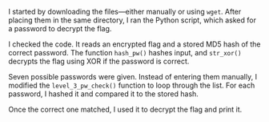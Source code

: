 I started by downloading the files—either manually or using `wget`. After placing them in the same directory, I ran the Python script, which asked for a password to decrypt the flag.

I checked the code. It reads an encrypted flag and a stored MD5 hash of the correct password. The function `hash_pw()` hashes input, and `str_xor()` decrypts the flag using XOR if the password is correct.

Seven possible passwords were given. Instead of entering them manually, I modified the `level_3_pw_check()` function to loop through the list. For each password, I hashed it and compared it to the stored hash.

Once the correct one matched, I used it to decrypt the flag and print it. 
